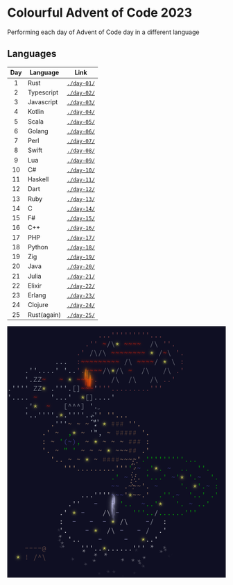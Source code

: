 # Colourful Advent of Code 2023

Performing each day of Advent of Code day in a different language

## Languages

| Day | Language    | Link                                  |
| :-: | ----------- | ------------------------------------- |
|  1  | Rust        | [`./day-01/`](/colourful-2023/day-01) |
|  2  | Typescript  | [`./day-02/`](/colourful-2023/day-02) |
|  3  | Javascript  | [`./day-03/`](/colourful-2023/day-03) |
|  4  | Kotlin      | [`./day-04/`](/colourful-2023/day-04) |
|  5  | Scala       | [`./day-05/`](/colourful-2023/day-05) |
|  6  | Golang      | [`./day-06/`](/colourful-2023/day-06) |
|  7  | Perl        | [`./day-07/`](/colourful-2023/day-07) |
|  8  | Swift       | [`./day-08/`](/colourful-2023/day-08) |
|  9  | Lua         | [`./day-09/`](/colourful-2023/day-09) |
| 10  | C#          | [`./day-10/`](/colourful-2023/day-10) |
| 11  | Haskell     | [`./day-11/`](/colourful-2023/day-11) |
| 12  | Dart        | [`./day-12/`](/colourful-2023/day-12) |
| 13  | Ruby        | [`./day-13/`](/colourful-2023/day-13) |
| 14  | C           | [`./day-14/`](/colourful-2023/day-14) |
| 15  | F#          | [`./day-15/`](/colourful-2023/day-15) |
| 16  | C++         | [`./day-16/`](/colourful-2023/day-16) |
| 17  | PHP         | [`./day-17/`](/colourful-2023/day-17) |
| 18  | Python      | [`./day-18/`](/colourful-2023/day-18) |
| 19  | Zig         | [`./day-19/`](/colourful-2023/day-19) |
| 20  | Java        | [`./day-20/`](/colourful-2023/day-20) |
| 21  | Julia       | [`./day-21/`](/colourful-2023/day-21) |
| 22  | Elixir      | [`./day-22/`](/colourful-2023/day-22) |
| 23  | Erlang      | [`./day-23/`](/colourful-2023/day-23) |
| 24  | Clojure     | [`./day-24/`](/colourful-2023/day-24) |
| 25  | Rust(again) | [`./day-25/`](/colourful-2023/day-25) |

![Final](final.png)
